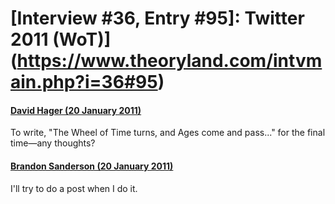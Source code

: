 # [Interview #36, Entry #95]: Twitter 2011 (WoT)](https://www.theoryland.com/intvmain.php?i=36#95)

#### [David Hager (20 January 2011)](http://twitter.com/LordofMorning/status/28267221054652416)

To write, "The Wheel of Time turns, and Ages come and pass..." for the final time—any thoughts?

#### [Brandon Sanderson (20 January 2011)](http://twitter.com/BrandSanderson/status/28585777369710592)

I'll try to do a post when I do it.

